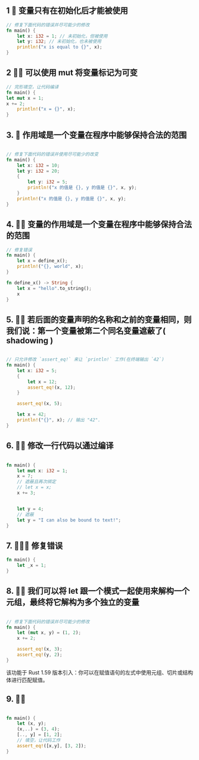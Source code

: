 ## 1 🌟 变量只有在初始化后才能被使用

```rust
// 修复下面代码的错误并尽可能少的修改
fn main() {
    let x: i32 = 1; // 未初始化，但被使用
    let y: i32; // 未初始化，也未被使用
    println!("x is equal to {}", x);
}
```

## 2 🌟🌟 可以使用 mut 将变量标记为可变

```rust
// 完形填空，让代码编译
fn main() {
let mut x = 1;
x += 2;
    println!("x = {}", x);
}
```

## 3. 🌟 作用域是一个变量在程序中能够保持合法的范围

```rust

// 修复下面代码的错误并使用尽可能少的改变
fn main() {
    let x: i32 = 10;
    let y: i32 = 20;
    {
        let y: i32 = 5;
        println!("x 的值是 {}, y 的值是 {}", x, y);
    }
    println!("x 的值是 {}, y 的值是 {}", x, y);
}
```

## 4. 🌟🌟 变量的作用域是一个变量在程序中能够保持合法的范围

```rust
// 修复错误
fn main() {
    let x = define_x();
    println!("{}, world", x);
}

fn define_x() -> String {
    let x = "hello".to_string();
    x
}
```

## 5. 🌟🌟 若后面的变量声明的名称和之前的变量相同，则我们说：第一个变量被第二个同名变量遮蔽了( shadowing )

```rust

// 只允许修改 `assert_eq!` 来让 `println!` 工作(在终端输出 `42`)
fn main() {
    let x: i32 = 5;
    {
        let x = 12;
        assert_eq!(x, 12);
    }

    assert_eq!(x, 5);

    let x = 42;
    println!("{}", x); // 输出 "42".
}
```

## 6. 🌟🌟 修改一行代码以通过编译

```rust

fn main() {
    let mut x: i32 = 1;
    x = 7;
    // 遮蔽且再次绑定
    // let x = x;
    x += 3;


    let y = 4;
    // 遮蔽
    let y = "I can also be bound to text!";
}
```

## 7. 🌟🌟🌟 修复错误

```rust
fn main() {
    let _x = 1;
}
```

## 8. 🌟🌟 我们可以将 let 跟一个模式一起使用来解构一个元组，最终将它解构为多个独立的变量

```rust

// 修复下面代码的错误并尽可能少的修改
fn main() {
    let (mut x, y) = (1, 2);
    x += 2;

    assert_eq!(x, 3);
    assert_eq!(y, 2);
}
```

该功能于 Rust 1.59 版本引入：你可以在赋值语句的左式中使用元组、切片或结构体进行匹配赋值。

## 9. 🌟🌟

```rust

fn main() {
    let (x, y);
    (x,..) = (3, 4);
    [.., y] = [1, 2];
    // 填空，让代码工作
    assert_eq!([x,y], [3, 2]);
}
```

